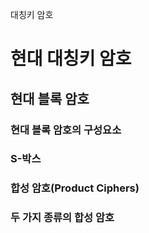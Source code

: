 대칭키 암호
# 현대 대칭키 암호
## 현대 블록 암호
### 현대 블록 암호의 구성요소

### S-박스

### 합성 암호(Product Ciphers)

### 두 가지 종류의 합성 암호
